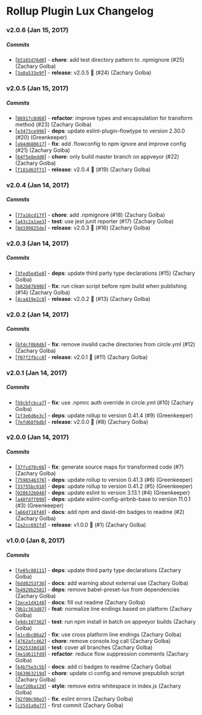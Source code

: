 # Rollup Plugin Lux Changelog

### v2.0.6 (Jan 15, 2017)

##### Commits

*   [[`b5165d76d0`](https://github.com/postlight/rollup-plugin-lux/commit/b5165d76d0)] - **chore**: add test directory pattern to .npmignore (#25) (Zachary Golba) 
*   [[`3a0a533e9f`](https://github.com/postlight/rollup-plugin-lux/commit/3a0a533e9f)] - **release**: v2.0.5 🔧 (#24) (Zachary Golba) 

### v2.0.5 (Jan 15, 2017)

##### Commits

*   [[`8691fc0d68`](https://github.com/postlight/rollup-plugin-lux/commit/8691fc0d68)] - **refactor**: improve types and encapsulation for transform method (#23) (Zachary Golba)
*   [[`e3473ce996`](https://github.com/postlight/rollup-plugin-lux/commit/e3473ce996)] - **deps**: update eslint-plugin-flowtype to version 2.30.0 (#20) (Greenkeeper)
*   [[`a94d680617`](https://github.com/postlight/rollup-plugin-lux/commit/a94d680617)] - **fix**: add .flowconfig to npm ignore and improve config (#21) (Zachary Golba)
*   [[`64f5e8edd0`](https://github.com/postlight/rollup-plugin-lux/commit/64f5e8edd0)] - **chore**: only build master branch on appveyor (#22) (Zachary Golba)
*   [[`f181d63f71`](https://github.com/postlight/rollup-plugin-lux/commit/f181d63f71)] - **release**: v2.0.4 🔧 (#19) (Zachary Golba)

### v2.0.4 (Jan 14, 2017)

##### Commits

*   [[`77a16cd17f`](https://github.com/postlight/rollup-plugin-lux/commit/77a16cd17f)] - **chore**: add .npmignore (#18) (Zachary Golba)
*   [[`a43c2a1ae3`](https://github.com/postlight/rollup-plugin-lux/commit/a43c2a1ae3)] - **test**: use jest junit reporter (#17) (Zachary Golba)
*   [[`8d199825de`](https://github.com/postlight/rollup-plugin-lux/commit/8d199825de)] - **release**: v2.0.3 🔧 (#16) (Zachary Golba)

### v2.0.3 (Jan 14, 2017)

##### Commits

*   [[`3fed5e45e8`](https://github.com/postlight/rollup-plugin-lux/commit/3fed5e45e8)] - **deps**: update third party type declarations (#15) (Zachary Golba)
*   [[`b82b87b98b`](https://github.com/postlight/rollup-plugin-lux/commit/b82b87b98b)] - **fix**: run clean script before npm build when publishing (#14) (Zachary Golba)
*   [[`4ca419e2c8`](https://github.com/postlight/rollup-plugin-lux/commit/4ca419e2c8)] - **release**: v2.0.2 🔧 (#13) (Zachary Golba)

### v2.0.2 (Jan 14, 2017)

##### Commits

*   [[`6fdcf0b8db`](https://github.com/postlight/rollup-plugin-lux/commit/6fdcf0b8db)] - **fix**: remove invalid cache directories from circle.yml (#12) (Zachary Golba)
*   [[`f07f2fbcc0`](https://github.com/postlight/rollup-plugin-lux/commit/f07f2fbcc0)] - **release**: v2.0.1 🔧 (#11) (Zachary Golba)

### v2.0.1 (Jan 14, 2017)

##### Commits

*   [[`59cbfcbca7`](https://github.com/postlight/rollup-plugin-lux/commit/59cbfcbca7)] - **fix**: use .npmrc auth override in circle.yml (#10) (Zachary Golba)
*   [[`1f3e6d6e3c`](https://github.com/postlight/rollup-plugin-lux/commit/1f3e6d6e3c)] - **deps**: update rollup to version 0.41.4 (#9) (Greenkeeper)
*   [[`7efd68f6db`](https://github.com/postlight/rollup-plugin-lux/commit/7efd68f6db)] - **release**: v2.0.0 🎉 (#8) (Zachary Golba)

### v2.0.0 (Jan 14, 2017)

##### Commits

*   [[`37fcd70c66`](https://github.com/postlight/rollup-plugin-lux/commit/37fcd70c66)] - **fix**: generate source maps for transformed code (#7) (Zachary Golba)
*   [[`7596546376`](https://github.com/postlight/rollup-plugin-lux/commit/7596546376)] - **deps**: update rollup to version 0.41.3 (#6) (Greenkeeper)
*   [[`33755bc010`](https://github.com/postlight/rollup-plugin-lux/commit/33755bc010)] - **deps**: update rollup to version 0.41.2 (#5) (Greenkeeper)
*   [[`028632b048`](https://github.com/postlight/rollup-plugin-lux/commit/028632b048)] - **deps**: update eslint to version 3.13.1 (#4) (Greenkeeper)
*   [[`a40fdff099`](https://github.com/postlight/rollup-plugin-lux/commit/a40fdff099)] - **deps**: update eslint-config-airbnb-base to version 11.0.1 (#3) (Greenkeeper)
*   [[`a66d718f40`](https://github.com/postlight/rollup-plugin-lux/commit/a66d718f40)] - **docs**: add npm and david-dm badges to readme (#2) (Zachary Golba)
*   [[`2a2cc692fd`](https://github.com/postlight/rollup-plugin-lux/commit/2a2cc692fd)] - **release**: v1.0.0 🎉 (#1) (Zachary Golba)

### v1.0.0 (Jan 8, 2017)

##### Commits

*   [[`fe05c88111`](https://github.com/postlight/rollup-plugin-lux/commit/fe05c88111)] - **deps**: update third party type declarations (Zachary Golba)
*   [[`6dd8253f36`](https://github.com/postlight/rollup-plugin-lux/commit/6dd8253f36)] - **docs**: add warning about external use (Zachary Golba)
*   [[`b4929b2581`](https://github.com/postlight/rollup-plugin-lux/commit/b4929b2581)] - **deps**: remove babel-preset-lux from dependencies (Zachary Golba)
*   [[`2ece1d4148`](https://github.com/postlight/rollup-plugin-lux/commit/2ece1d4148)] - **docs**: fill out readme (Zachary Golba)
*   [[`9b1c363d87`](https://github.com/postlight/rollup-plugin-lux/commit/9b1c363d87)] - **feat**: normalize line endings based on platform (Zachary Golba)
*   [[`e9dc107362`](https://github.com/postlight/rollup-plugin-lux/commit/e9dc107362)] - **test**: run npm install in batch on appveyor builds (Zachary Golba)
*   [[`e1cdbc86a2`](https://github.com/postlight/rollup-plugin-lux/commit/e1cdbc86a2)] - **fix**: use cross platform line endings (Zachary Golba)
*   [[`4762afc462`](https://github.com/postlight/rollup-plugin-lux/commit/4762afc462)] - **chore**: remove console.log call (Zachary Golba)
*   [[`2925330d18`](https://github.com/postlight/rollup-plugin-lux/commit/2925330d18)] - **test**: cover all branches (Zachary Golba)
*   [[`4e1d611fd9`](https://github.com/postlight/rollup-plugin-lux/commit/4e1d611fd9)] - **refactor**: reduce flow suppression comments (Zachary Golba)
*   [[`64b75e3c5b`](https://github.com/postlight/rollup-plugin-lux/commit/64b75e3c5b)] - **docs**: add ci badges to readme (Zachary Golba)
*   [[`663963219d`](https://github.com/postlight/rollup-plugin-lux/commit/663963219d)] - **chore**: update ci config and remove prepublish script (Zachary Golba)
*   [[`eaf20ba128`](https://github.com/postlight/rollup-plugin-lux/commit/eaf20ba128)] - **style**: remove extra whitespace in index.js (Zachary Golba)
*   [[`92f00c98e2`](https://github.com/postlight/rollup-plugin-lux/commit/92f00c98e2)] - **fix**: eslint errors (Zachary Golba)
*   [[`c25d1a9a77`](https://github.com/postlight/rollup-plugin-lux/commit/c25d1a9a77)] - first commit (Zachary Golba)
